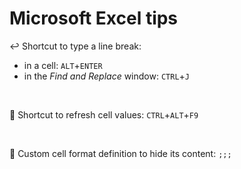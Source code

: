 # Microsoft Excel tips

:leftwards_arrow_with_hook: Shortcut to type a line break:
- in a cell: `ALT`+`ENTER`
- in the _Find and Replace_ window: `CTRL`+`J`

&nbsp;

:arrows_counterclockwise: Shortcut to refresh cell values: `CTRL`+`ALT`+`F9`

&nbsp;

:no_entry_sign: Custom cell format definition to hide its content: `;;;`
